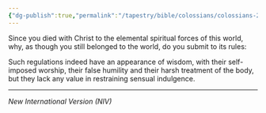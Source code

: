 ```yaml
---
{"dg-publish":true,"permalink":"/tapestry/bible/colossians/colossians-2-20-23b/","title":"Colossians 2:20, 23b","hide":true,"tags":["bible-verse","bible-verse"],"dgHomeLink":true,"dgShowLocalGraph":true,"dgEnableSearch":true}
---
```


Since you died with Christ to the elemental spiritual forces of this world, why, as though you still belonged to the world, do you submit to its rules:

Such regulations indeed have an appearance of wisdom, with their self-imposed worship, their false humility and their harsh treatment of the body, but they lack any value in restraining sensual indulgence.


---
*New International Version (NIV)*